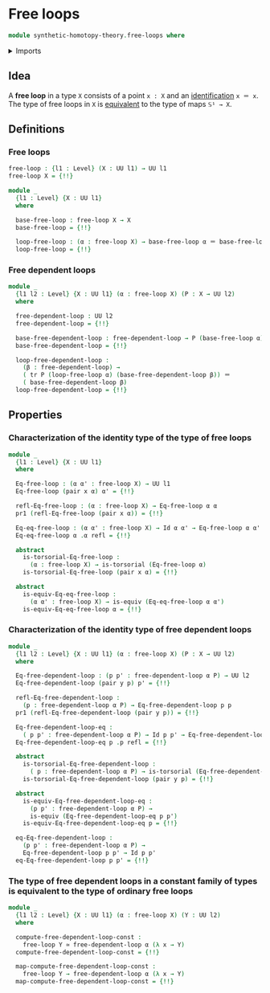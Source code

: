 # Free loops

```agda
module synthetic-homotopy-theory.free-loops where
```

<details><summary>Imports</summary>

```agda
open import foundation.action-on-identifications-functions
open import foundation.constant-type-families
open import foundation.contractible-types
open import foundation.dependent-pair-types
open import foundation.equivalences
open import foundation.functoriality-dependent-pair-types
open import foundation.fundamental-theorem-of-identity-types
open import foundation.identity-types
open import foundation.structure-identity-principle
open import foundation.torsorial-type-families
open import foundation.transport-along-identifications
open import foundation.universe-levels
```

</details>

## Idea

A **free loop** in a type `X` consists of a point `x : X` and an
[identification](foundation.identity-types.md) `x ＝ x`. The type of free loops
in `X` is [equivalent](foundation-core.equivalences.md) to the type of maps
`𝕊¹ → X`.

## Definitions

### Free loops

```agda
free-loop : {l1 : Level} (X : UU l1) → UU l1
free-loop X = {!!}

module _
  {l1 : Level} {X : UU l1}
  where

  base-free-loop : free-loop X → X
  base-free-loop = {!!}

  loop-free-loop : (α : free-loop X) → base-free-loop α ＝ base-free-loop α
  loop-free-loop = {!!}
```

### Free dependent loops

```agda
module _
  {l1 l2 : Level} {X : UU l1} (α : free-loop X) (P : X → UU l2)
  where

  free-dependent-loop : UU l2
  free-dependent-loop = {!!}

  base-free-dependent-loop : free-dependent-loop → P (base-free-loop α)
  base-free-dependent-loop = {!!}

  loop-free-dependent-loop :
    (β : free-dependent-loop) →
    ( tr P (loop-free-loop α) (base-free-dependent-loop β)) ＝
    ( base-free-dependent-loop β)
  loop-free-dependent-loop = {!!}
```

## Properties

### Characterization of the identity type of the type of free loops

```agda
module _
  {l1 : Level} {X : UU l1}
  where

  Eq-free-loop : (α α' : free-loop X) → UU l1
  Eq-free-loop (pair x α) α' = {!!}

  refl-Eq-free-loop : (α : free-loop X) → Eq-free-loop α α
  pr1 (refl-Eq-free-loop (pair x α)) = {!!}

  Eq-eq-free-loop : (α α' : free-loop X) → Id α α' → Eq-free-loop α α'
  Eq-eq-free-loop α .α refl = {!!}

  abstract
    is-torsorial-Eq-free-loop :
      (α : free-loop X) → is-torsorial (Eq-free-loop α)
    is-torsorial-Eq-free-loop (pair x α) = {!!}

  abstract
    is-equiv-Eq-eq-free-loop :
      (α α' : free-loop X) → is-equiv (Eq-eq-free-loop α α')
    is-equiv-Eq-eq-free-loop α = {!!}
```

### Characterization of the identity type of free dependent loops

```agda
module _
  {l1 l2 : Level} {X : UU l1} (α : free-loop X) (P : X → UU l2)
  where

  Eq-free-dependent-loop : (p p' : free-dependent-loop α P) → UU l2
  Eq-free-dependent-loop (pair y p) p' = {!!}

  refl-Eq-free-dependent-loop :
    (p : free-dependent-loop α P) → Eq-free-dependent-loop p p
  pr1 (refl-Eq-free-dependent-loop (pair y p)) = {!!}

  Eq-free-dependent-loop-eq :
    ( p p' : free-dependent-loop α P) → Id p p' → Eq-free-dependent-loop p p'
  Eq-free-dependent-loop-eq p .p refl = {!!}

  abstract
    is-torsorial-Eq-free-dependent-loop :
      ( p : free-dependent-loop α P) → is-torsorial (Eq-free-dependent-loop p)
    is-torsorial-Eq-free-dependent-loop (pair y p) = {!!}

  abstract
    is-equiv-Eq-free-dependent-loop-eq :
      (p p' : free-dependent-loop α P) →
      is-equiv (Eq-free-dependent-loop-eq p p')
    is-equiv-Eq-free-dependent-loop-eq p = {!!}

  eq-Eq-free-dependent-loop :
    (p p' : free-dependent-loop α P) →
    Eq-free-dependent-loop p p' → Id p p'
  eq-Eq-free-dependent-loop p p' = {!!}
```

### The type of free dependent loops in a constant family of types is equivalent to the type of ordinary free loops

```agda
module _
  {l1 l2 : Level} {X : UU l1} (α : free-loop X) (Y : UU l2)
  where

  compute-free-dependent-loop-const :
    free-loop Y ≃ free-dependent-loop α (λ x → Y)
  compute-free-dependent-loop-const = {!!}

  map-compute-free-dependent-loop-const :
    free-loop Y → free-dependent-loop α (λ x → Y)
  map-compute-free-dependent-loop-const = {!!}
```
